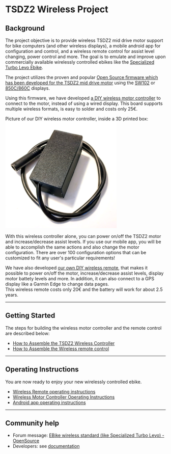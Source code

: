 # TSDZ2 Wireless Project 
## Background
The project objective is to provide wireless TSDZ2 mid drive motor support for bike computers (and other wireless displays), a mobile android app for configuration and control, and a wireless remote control for assist level changing, power control and more. The goal is to emulate and improve upon commercially available wirelessly controlled ebikes like the  [Specialized Turbo Levo Ebike](https://www.youtube.com/watch?v=F43oqj1Zlww).

The project utilizes the proven and popular [Open Source firmware which has been developed for the TSDZ2 mid drive motor](https://github.com/OpenSourceEBike/TSDZ2_wiki/wiki) using the [SW102](https://github.com/OpenSourceEBike/TSDZ2_wiki/wiki/SW102) or [850C/860C](https://github.com/OpenSourceEBike/TSDZ2_wiki/wiki/860C-850C-displays) displays.

Using this firmware, we have developed [a DIY wireless motor controller](https://github.com/OpenSourceEBike/TSDZ2_wireless/tree/master/EBike_wireless_TSDZ2) to connect to the motor, instead of using a wired display. This board supports multiple wireless formats, is easy to solder and costs only 25€.

Picture of our DIY wireless motor controller, inside a 3D printed box:
![](3d_printed_box.png)<br>

With this wireless controller alone, you can power on/off the TSDZ2 motor and increase/decrease assist levels. If you use our mobile app, you will be able to accomplish the same actions and also change the motor configuration.
There are over 100 configuration options that can be customized to fit any user's particular requirements!

We have also developed [our own DIY wireless remote](https://github.com/OpenSourceEBike/TSDZ2_wireless/tree/master/EBike_wireless_remote), that makes it possible to power on/off the motor, increase/decrease  assist levels, display motor battety levels and more. In addition, it can also connect to a GPS display like a Garmin Edge to change data pages.<br> 
This wireless remote costs only 20€ and the battery will work for about 2.5 years.

----
## Getting Started

The steps for building the wireless motor controller and the remote control are described below:
* [How to Assemble the TSDZ2 Wireless Controller](build_tsdz2_board.md)
* [How to Assemble the Wireless remote control](build_remote.md)

----
## Operating Instructions

You are now ready to enjoy your new wirelessly controlled ebike.

* [Wireless Remote operating instructions](operation.md)
* [Wireless Motor Controller Operating Instructions](wireless_motor_operation.md)
* [Android app operating instructions](android_app_operation.md)

-----
## Community help

* Forum message: [EBike wireless standard (like Specialized Turbo Levo) - OpenSource](https://endless-sphere.com/forums/viewtopic.php?t=106346)
* Developers: see [documentation](https://github.com/OpenSourceEBike/TSDZ2_wireless/blob/master/documentation/README.md)


